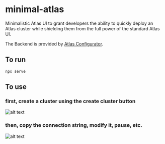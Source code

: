 # minimal-atlas
Minimalistic Atlas UI to grant developers the ability to quickly deploy an Atlas cluster while shielding them from the full power of the standard Atlas UI.

The Backend is provided by [Atlas Configurator](https://github.com/wbleonard/atlas-configurator). 
## To run
```npx serve```
## To use
### first, create a cluster using the create cluster button

![alt text](img/modal.png)


### then, copy the connection string, modify it, pause, etc.

![alt text](img/clusters.png)
